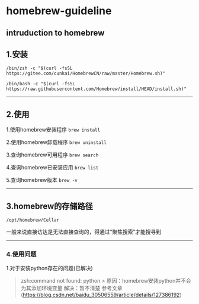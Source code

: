 # homebrew-guideline
intruduction to homebrew
---
## 1.安装

```
/bin/zsh -c "$(curl -fsSL https://gitee.com/cunkai/HomebrewCN/raw/master/Homebrew.sh)"
```

```
/bin/bash -c "$(curl -fsSL https://raw.githubusercontent.com/Homebrew/install/HEAD/install.sh)"
```

---
## 2.使用
1.使用homebrew安装程序
`brew install`

2.使用homebrew卸载程序
`brew uninstall`

3.查询homebrew可用程序
`brew search`

4.查询homebrew已安装应用
`brew list`

5.查询homebrew版本
`brew -v`

---
## 3.homebrew的存储路径
`/opt/homebrew/Cellar`

一般来说直接访达是无法直接查询的，得通过“聚焦搜索”才能搜寻到

---
### 4.使用问题
1.对于安装python存在的问题(已解决)
> zsh:command not found: python > 
原因：homebrew安装python并不会为其添加环境变量
解决：暂不清楚
参考文章(https://blog.csdn.net/baidu_30506559/article/details/127386192)

